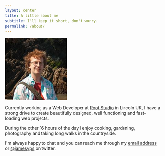 ```yaml
---
layout: center
title: A little about me
subtitle: I'll keep it short, don't worry.
permalink: /about/
---
```


![James Wigger](/images/me.jpg)

Currently working as a Web Developer at [Root Studio](http://rootstudio.co.uk) in Lincoln UK, I have a strong drive to create beautifully designed, well functioning and fast-loading web projects.

During the other 16 hours of the day I enjoy cooking, gardening, photography and taking long walks in the countryside.

I'm always happy to chat and you can reach me through my [email address](mailto:james.s.wigger@gmail.com) or [@jamesyps](http://twitter.com/jamesyps) on twitter.